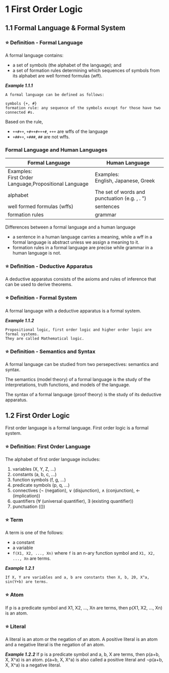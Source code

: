 # 1 First Order Logic

## 1.1 Formal Language & Formal System

### :star: Definition - Formal Language
A formal language contains:
- a set of symbols (the alphabet of the language); and
- a set of formation rules determining which sequences of symbols from its alphabet are well formed formulas (wff).

***Example 1.1.1***
```
A formal language can be defined as follows:

symbols {+, #}
formation rule: any sequence of the symbols except for those have two connected #s.
```
Based on the rule,
- `++#++`, `+#++#+++#`, `+++` are wffs of the language
- `+##++`, `+###`, `##` are not wffs.

### Formal Language and Human Languages
|Formal Language|Human Language|
|--|--|
|Examples:<br>First Order Language,Propositional Language|Examples:<br>English, Japanese, Greek|
|alphabet|The set of words and punctuation (e.g. , . ")|
|well formed formulas (wffs)|sentences|
|formation rules|grammar|

Differences between a formal language and a human language
- a sentence in a human language carries a meaning, while a wff in a formal language is abstract unless we assign a meaning to it.
- formation rules in a formal language are precise while grammar in a human language is not.

### :star: Definition - Deductive Apparatus
A deductive apparatus consists of the axioms and rules of inference that can be used to derive theorems.

### :star: Definition - Formal System
A formal language with a deductive apparatus is a formal system.

***Example 1.1.2***
```
Propositional logic, first order logic and higher order logic are formal systems. 
They are called Mathematical logic.
```

### :star: Definition - Semantics and Syntax
A formal language can be studied from two persepectives: semantics and syntax.

The semantics (model theory) of a formal language is the study of the interpretations, truth functions, and models of the language.

The syntax of a formal language (proof theory) is the study of its deductive apparatus.

## 1.2 First Order Logic
First order language is a formal language. First order logic is a formal system.

### :star: Definition: First Order Language
The alphabet of first order language includes:
1. variables (X, Y, Z, ...)
2. constants (a, b, c, ...)
3. function symbols (f, g, ...)
4. predicate symbols (p, q, ...)
5. connectives ($\lnot$ (negation), $\lor$ (disjunction), $\land$ (conjunction), $\leftarrow$ (implication))
6. quantifiers ($\forall$ (universal quantifier), $\exists$ (existing quantifier))
7. punctuation (())

### :star: Term
A term is one of the follows:
- a constant
- a variable
- `f(X1, X2, ..., Xn)` where `f` is an n-ary function symbol and `X1, X2, ..., Xn` are terms.

***Example 1.2.1***
```
If X, Y are variables and a, b are constants then X, b, 20, X^a, sin(Y+b) are terms.
```
### :star: Atom
If p is a predicate symbol and X1, X2, ..., Xn are terms, then p(X1, X2, ..., Xn) is an atom.

### :star: Literal
A literal is an atom or the negation of an atom. A positive literal is an atom and a negative literal is the negation of an atom.

***Example 1.2.2***
If p is a predicate symbol and a, b, X are terms, then
p(a+b, X, X^a) is an atom.
p(a+b, X, X^a) is also called a positive literal and $\lnot$p(a+b, X, X^a) is a negative literal.
